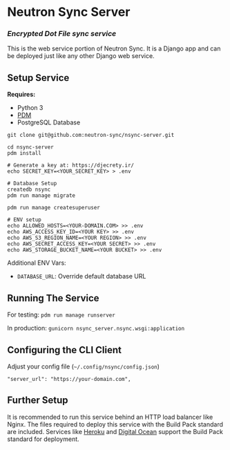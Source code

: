 # Neutron Sync Server

### *Encrypted Dot File sync service*

This is the web service portion of Neutron Sync. It is a Django app and can be deployed just like any other Django web service.

## Setup Service

**Requires:**

- Python 3
- [PDM](https://pdm.fming.dev/)
- PostgreSQL Database

```
git clone git@github.com:neutron-sync/nsync-server.git

cd nsync-server
pdm install

# Generate a key at: https://djecrety.ir/
echo SECRET_KEY=<YOUR_SECRET_KEY> > .env

# Database Setup
createdb nsync
pdm run manage migrate

pdm run manage createsuperuser

# ENV setup
echo ALLOWED_HOSTS=<YOUR-DOMAIN.COM> >> .env
echo AWS_ACCESS_KEY_ID=<YOUR KEY> >> .env
echo AWS_S3_REGION_NAME=<YOUR REGION> >> .env
echo AWS_SECRET_ACCESS_KEY=<YOUR SECRET> >> .env
echo AWS_STORAGE_BUCKET_NAME=<YOUR BUCKET> >> .env
```

Additional ENV Vars:

- `DATABASE_URL`: Override default database URL

## Running The Service

For testing: `pdm run manage runserver`

In production: `gunicorn nsync_server.nsync.wsgi:application`

## Configuring the CLI Client

Adjust your config file (`~/.config/nsync/config.json`)

`"server_url": "https://your-domain.com",`

## Further Setup

It is recommended to run this service behind an HTTP load balancer like Nginx. The files required to deploy this service with the Build Pack standard are included. Services like [Heroku](https://www.heroku.com/) and [Digital Ocean](https://www.digitalocean.com/) support the Build Pack standard for deployment.
